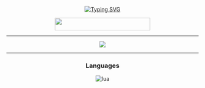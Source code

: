 <div align="center">
  
[![Typing SVG](https://readme-typing-svg.herokuapp.com?font=Fira+Code&size=35&pause=1000&color=000&center=true&width=435&lines=rqc6)](https://git.io/typing-svg)

<a>
      <img width="250" height="33" src="https://komarev.com/ghpvc/?username=rqc6&style=flat-square&color=6f03fc" alt=""/>
</a>


  
<hr /> 

<a href="https://github.com/rqc6">
 <img align="center" src="https://github-readme-stats.vercel.app/api?username=rqc6&show_icons=true&line_height=27&count_private=true&title_color=fff&text_color=000&icon_color=fff&bg_color=121212" />
</a>
  
<hr />
  <h3 align="center">Languages</h3>
  <img alt="lua" src="https://img.shields.io/badge/Lua-2C2D72?style=for-the-badge&logo=lua&logoColor=white">
  </a>
</div>
